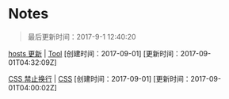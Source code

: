 # Notes

> 最后更新时间：2017-9-1 12:40:20

[hosts 更新](https://github.com/16free/notes/issues/2) | [Tool](https://github.com/16free/notes/issues?q=is%3Aissue+is%3Aopen+label%3ATool) [创建时间：2017-09-01] [更新时间：2017-09-01T04:32:09Z]

[CSS 禁止换行](https://github.com/16free/notes/issues/1) | [CSS](https://github.com/16free/notes/issues?q=is%3Aissue+is%3Aopen+label%3ACSS) [创建时间：2017-09-01] [更新时间：2017-09-01T04:00:02Z]

